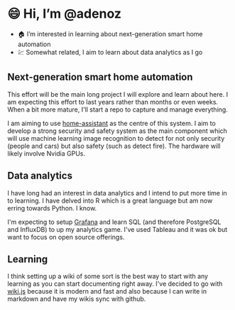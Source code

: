 # :smile: Hi, I’m @adenoz

- :house: I’m interested in learning about next-generation smart home automation
- :chart: Somewhat related, I aim to learn about data analytics as I go

## Next-generation smart home automation

This effort will be the main long project I will explore and learn about here. I am expecting this effort to last years rather than months or even weeks. When a bit more mature, I'll start a repo to capture and manage everything.

I am aiming to use [home-assistant](https://github.com/home-assistant/home-assistant.io) as the centre of this system. I aim to develop a strong security and safety system as the main component which will use machine learning image recognition to detect for not only security (people and cars) but also safety (such as detect fire). The hardware will likely involve Nvidia GPUs.

## Data analytics

I have long had an interest in data analytics and I intend to put more time in to learning. I have delved into R which is a great language but am now erring towards Python. I know.

I'm expecting to setup [Grafana](https://github.com/grafana/grafana) and learn SQL (and therefore PostgreSQL and InfluxDB) to up my analytics game. I've used Tableau and it was ok but want to focus on open source offerings.

## Learning

I think setting up a wiki of some sort is the best way to start with any learning as you can start documenting right away. I've decided to go with [wiki.js](https://github.com/Requarks/wiki) because it is modern and fast and also because I can write in markdown and have my wikis sync with github.



<!---
adenoz/adenoz is a ✨ special ✨ repository because its `README.md` (this file) appears on your GitHub profile.
You can click the Preview link to take a look at your changes.
--->
